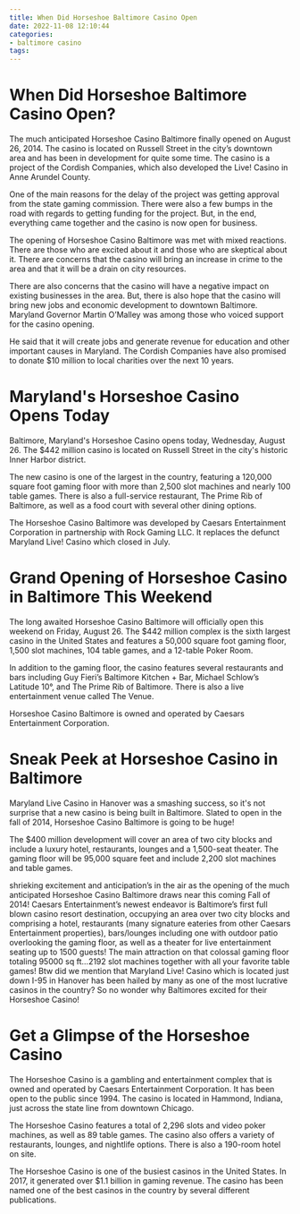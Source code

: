 ```yaml
---
title: When Did Horseshoe Baltimore Casino Open
date: 2022-11-08 12:10:44
categories:
- baltimore casino
tags:
---
```



#  When Did Horseshoe Baltimore Casino Open?

The much anticipated Horseshoe Casino Baltimore finally opened on August 26, 2014. The casino is located on Russell Street in the city’s downtown area and has been in development for quite some time. The casino is a project of the Cordish Companies, which also developed the Live! Casino in Anne Arundel County.

One of the main reasons for the delay of the project was getting approval from the state gaming commission. There were also a few bumps in the road with regards to getting funding for the project. But, in the end, everything came together and the casino is now open for business.

The opening of Horseshoe Casino Baltimore was met with mixed reactions. There are those who are excited about it and those who are skeptical about it. There are concerns that the casino will bring an increase in crime to the area and that it will be a drain on city resources.

There are also concerns that the casino will have a negative impact on existing businesses in the area. But, there is also hope that the casino will bring new jobs and economic development to downtown Baltimore. Maryland Governor Martin O’Malley was among those who voiced support for the casino opening.

He said that it will create jobs and generate revenue for education and other important causes in Maryland. The Cordish Companies have also promised to donate $10 million to local charities over the next 10 years.

#  Maryland's Horseshoe Casino Opens Today

Baltimore, Maryland's Horseshoe Casino opens today, Wednesday, August 26. The $442 million casino is located on Russell Street in the city's historic Inner Harbor district.

The new casino is one of the largest in the country, featuring a 120,000 square foot gaming floor with more than 2,500 slot machines and nearly 100 table games. There is also a full-service restaurant, The Prime Rib of Baltimore, as well as a food court with several other dining options.

The Horseshoe Casino Baltimore was developed by Caesars Entertainment Corporation in partnership with Rock Gaming LLC. It replaces the defunct Maryland Live! Casino which closed in July.

#  Grand Opening of Horseshoe Casino in Baltimore This Weekend

The long awaited Horseshoe Casino Baltimore will officially open this weekend on Friday, August 26. The $442 million complex is the sixth largest casino in the United States and features a 50,000 square foot gaming floor, 1,500 slot machines, 104 table games, and a 12-table Poker Room.

In addition to the gaming floor, the casino features several restaurants and bars including Guy Fieri’s Baltimore Kitchen + Bar, Michael Schlow’s Latitude 10°, and The Prime Rib of Baltimore. There is also a live entertainment venue called The Venue.

Horseshoe Casino Baltimore is owned and operated by Caesars Entertainment Corporation.

#  Sneak Peek at Horseshoe Casino in Baltimore

Maryland Live Casino in Hanover was a smashing success, so it's not surprise that a new casino is being built in Baltimore. Slated to open in the fall of 2014, Horseshoe Casino Baltimore is going to be huge!

The $400 million development will cover an area of two city blocks and include a luxury hotel, restaurants, lounges and a 1,500-seat theater. The gaming floor will be 95,000 square feet and include 2,200 slot machines and table games.

 shrieking excitement and anticipation’s in the air as the opening of the much anticipated Horseshoe Casino Baltimore draws near this coming Fall of 2014! Caesars Entertainment’s newest endeavor is Baltimore’s first full blown casino resort destination, occupying an area over two city blocks and comprising a hotel, restaurants (many signature eateries from other Caesars Entertainment properties), bars/lounges including one with outdoor patio overlooking the gaming floor, as well as a theater for live entertainment seating up to 1500 guests! The main attraction on that colossal gaming floor totaling 95000 sq ft…2192 slot machines together with all your favorite table games! 
Btw did we mention that Maryland Live! Casino which is located just down I-95 in Hanover has been hailed by many as one of the most lucrative casinos in the country? So no wonder why Baltimores excited for their Horseshoe Casino!

#  Get a Glimpse of the Horseshoe Casino

The Horseshoe Casino is a gambling and entertainment complex that is owned and operated by Caesars Entertainment Corporation. It has been open to the public since 1994. The casino is located in Hammond, Indiana, just across the state line from downtown Chicago.

The Horseshoe Casino features a total of 2,296 slots and video poker machines, as well as 89 table games. The casino also offers a variety of restaurants, lounges, and nightlife options. There is also a 190-room hotel on site.

The Horseshoe Casino is one of the busiest casinos in the United States. In 2017, it generated over $1.1 billion in gaming revenue. The casino has been named one of the best casinos in the country by several different publications.